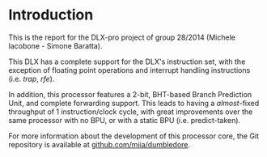 # Introduction #

This is the report for the DLX-pro project of group 28/2014 (Michele Iacobone - Simone Baratta).

This DLX has a complete support for the DLX's instruction set, with the exception of floating point operations and interrupt handling instructions (i.e. *trap*, *rfe*).

In addition, this processor features a 2-bit, BHT-based Branch Prediction Unit, and complete forwarding support. This leads to having a *almost*-fixed throughput of 1 instruction/clock cycle, with great improvements over the same processor with no BPU, or with a static BPU (i.e. predict-taken).

For more information about the development of this processor core, the Git repository is available at [github.com/miia/dumbledore](https://github.com/miia/dumbledore).
